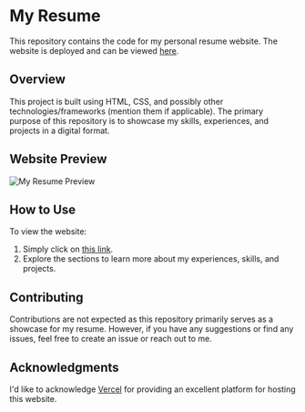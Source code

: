# My Resume

This repository contains the code for my personal resume website. The website is deployed and can be viewed [here](https://my-resume-seven-neon.vercel.app).

## Overview

This project is built using HTML, CSS, and possibly other technologies/frameworks (mention them if applicable). The primary purpose of this repository is to showcase my skills, experiences, and projects in a digital format.

## Website Preview

![My Resume Preview](my-resume/preview-resume.png)

## How to Use

To view the website:

1. Simply click on [this link](https://my-resume-seven-neon.vercel.app).
2. Explore the sections to learn more about my experiences, skills, and projects.

## Contributing

Contributions are not expected as this repository primarily serves as a showcase for my resume. However, if you have any suggestions or find any issues, feel free to create an issue or reach out to me.

## Acknowledgments

I'd like to acknowledge [Vercel](https://vercel.com/) for providing an excellent platform for hosting this website.
